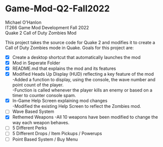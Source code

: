 # Game-Mod-Q2-Fall2022

Michael O'Hanlon\
IT266 Game Mod Development Fall 2022\
Quake 2 Call of Duty Zombies Mod

This project takes the source code for Quake 2 and modifies it to create a Call of Duty Zombies mode in Quake.
Goals for this project are:
- [x] Create a desktop shortcut that automatically launches the mod
- [x] Mod in Seperate Folder
- [x] README.md that explains the mod and its features
- [x] Modified Heads Up Display (HUD) reflecting a key feature of the mod\
  -Added a function to display, using the console, the wave number and point count of the player.\
  -Function is called whenever the player kills an enemy or based on a timer to counter console spam.
- [x] In-Game Help Screen explaining mod changes\
  -Modified the existing Help Screen to reflect the Zombies mod.
- [ ] Wave Based System
- [x] Rethemed Weapons
  -All 10 weapons have been modified to change the way each weapon behaves.
- [ ] 5 Different Perks
- [ ] 5 Different Drops / Item Pickups / Powerups
- [ ] Point Based System / Buy Menu
